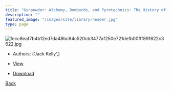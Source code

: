 ```yaml
---
title: "Gunpowder: Alchemy, Bombards, and Pyrotechnics: The History of the Explosive That Changed the World"
description: ""
featured_image: "/images/site/library-header.jpg"
type: page
---
```


![fecc8eaf7b4b12ed7da48bc64c520cb3477af250e721defb00fff891622c3622.jpg](https://drive.google.com/uc?export=view&id=1x-bX0Jba8cnrNCgb_7JQ3861DSmcWf60)
* Authors: ('Jack Kelly',)
* [View](https://drive.google.com/uc?export=view&id=1wu3VBpRTaiTS7ZnhTOkeK5XOo5lPO5rQ)

* [Download](https://drive.google.com/uc?export=download&id=1wu3VBpRTaiTS7ZnhTOkeK5XOo5lPO5rQ)

[Back](http://localhost:1313/library/ebooks/
)